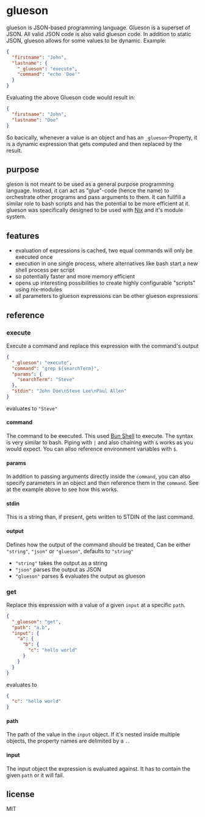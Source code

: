 # glueson

glueson is JSON-based programming language. Glueson is a superset of JSON. All valid JSON code is also valid glueson code. In addition to static JSON, glueson allows for some values to be dynamic. Example:

```json
{
  "firstname": "John",
  "lastname": {
    "_glueson": "execute",
    "command": "echo 'Doe'"
  }
}
```

Evaluating the above Glueson code would result in:

```json
{
  "firstname": "John",
  "lastname": "Doe"
}
```

So bacically, whenever a value is an object and has an `_glueson`-Property, it is a dynamic expression that gets computed and then replaced by the result.

## purpose

gleson is not meant to be used as a general purpose programming language. Instead, it can act as "glue"-code (hence the name) to orchestrate other programs and pass arguments to them. It can fullfill a similar role to bash scripts and has the potential to be more efficient at it. glueson was specifically designed to be used with [Nix](https://nixos.org/) and it's module system.

## features

- evaluation of expressions is cached, two equal commands will only be executed once
- execution in one single process, where alternatives like bash start a new shell process per script
- so potentially faster and more memory efficient
- opens up interesting possibilities to create highly configurable "scripts" using nix-modules
- all parameters to glueson expressions can be other glueson expressions

## reference

### execute

Execute a command and replace this expression with the command's output

```json
{
  "_glueson": "execute",
  "command": "grep ${searchTerm}",
  "params": {
    "searchTerm": "Steve"
  },
  "stdin": "John Doe\nSteve Lee\nPaul Allen"
}
```

evaluates to `"Steve"`

#### command

The command to be executed. This used [Bun Shell](https://bun.sh/docs/runtime/shell) to execute. The syntax is very similar to bash.
Piping with `|` and also chaining with `&` works as you would expect. You can allso reference environment variables with `$`.

#### params

In addition to passing arguments directly inside the `command`, you can also specify parameters in an object and then reference them in the `command`. See at the example above to see how this works.

#### stdin

This is a string than, if present, gets written to STDIN of the last command.

#### output

Defines how the output of the command should be treated,
Can be either `"string"`, `"json"` or `"glueson"`, defaults to `"string"`

- `"string"` takes the output as a string
- `"json"` parses the output as JSON
- `"glueson"` parses & evaluates the output as glueson

### get

Replace this expression with a value of a given `input` at a specific `path`.

```json
{
  "_glueson": "get",
  "path": "a.b",
  "input": {
    "a": {
      "b": {
        "c": "hello world"
      }
    }
  }
}
```

evaluates to

```json
{
  "c": "hello world"
}
```

#### path

The path of the value in the `input` object. If it's nested inside multiple objects, the property names are delimited by a `.`.

#### input

The input object the expression is evaluated against. It has to contain the given `path` or it will fail.

## license

MIT
